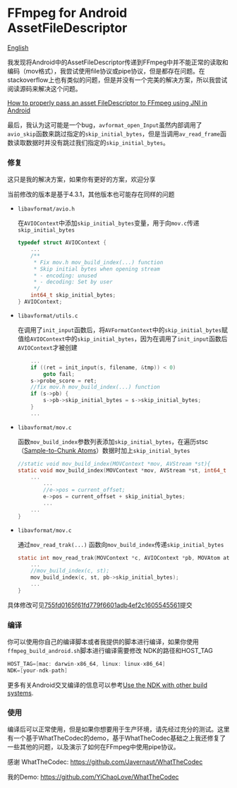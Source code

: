 # FFmpeg for Android AssetFileDescriptor

[English](README_EN.md)

我发现将Android中的AssetFileDescriptor传递到FFmpeg中并不能正常的读取和编码（mov格式），我尝试使用file协议或pipe协议，但是都存在问题。在stackoverflow上也有类似的问题，但是并没有一个完美的解决方案，所以我尝试阅读源码来解决这个问题。

[How to properly pass an asset FileDescriptor to FFmpeg using JNI in Android](https://stackoverflow.com/questions/24701029/how-to-properly-pass-an-asset-filedescriptor-to-ffmpeg-using-jni-in-android)

最后，我认为这可能是一个bug，`avformat_open_Input`虽然内部调用了`avio_skip`函数来跳过指定的`skip_initial_bytes`，但是当调用`av_read_frame`函数读取数据时并没有跳过我们指定的`skip_initial_bytes`。

### 修复

这只是我的解决方案，如果你有更好的方案，欢迎分享

当前修改的版本是基于4.3.1，其他版本也可能存在同样的问题

* `libavformat/avio.h`

  在`AVIOContext`中添加`skip_initial_bytes`变量，用于向`mov.c`传递`skip_initial_bytes`

  ```c
  typedef struct AVIOContext {
      ...
      /**
       * Fix mov.h mov_build_index(...) function
       * Skip initial bytes when opening stream
       * - encoding: unused
       * - decoding: Set by user
       */
      int64_t skip_initial_bytes;
  } AVIOContext;
  ```

* `libavformat/utils.c`

  在调用了`init_input`函数后，将`AVFormatContext`中的`skip_initial_bytes`赋值给`AVIOContext`中的`skip_initial_bytes`，因为在调用了`init_input`函数后`AVIOContext`才被创建

  ```c
      ...
      if ((ret = init_input(s, filename, &tmp)) < 0)
          goto fail;
      s->probe_score = ret;
      //fix mov.h mov_build_index(...) function
      if (s->pb) {
          s->pb->skip_initial_bytes = s->skip_initial_bytes;
      }
      ...
  ```

* `libavformat/mov.c`

  函数`mov_build_index`参数列表添加`skip_initial_bytes`，在遍历stsc（[Sample-to-Chunk Atoms](https://developer.apple.com/library/archive/documentation/QuickTime/QTFF/QTFFChap2/qtff2.html)）数据时加上`skip_initial_bytes`

  ```c
  //static void mov_build_index(MOVContext *mov, AVStream *st){
  static void mov_build_index(MOVContext *mov, AVStream *st, int64_t skip_initial_bytes){
      ...
          ...
          //e->pos = current_offset;
          e->pos = current_offset + skip_initial_bytes;
          ...
      ...
  }
  ```

* `libavformat/mov.c`

  通过`mov_read_trak(...)` 函数向`mov_build_index`传递`skip_initial_bytes`

  ```c
  static int mov_read_trak(MOVContext *c, AVIOContext *pb, MOVAtom atom) {
      ...
      //mov_build_index(c, st);
      mov_build_index(c, st, pb->skip_initial_bytes);
      ...
  }
  ```

具体修改可见[755fd0165f61fd779f6601adb4ef2c1605545561](https://github.com/YiChaoLove/FFmpegForAndroidAssetFileDescriptor/commit/755fd0165f61fd779f6601adb4ef2c1605545561)提交

### 编译

你可以使用你自己的编译脚本或者我提供的脚本进行编译，如果你使用`ffmpeg_build_android.sh`脚本进行编译需要修改 NDK的路径和HOST_TAG

```c
HOST_TAG=[mac: darwin-x86_64, linux: linux-x86_64]
NDK=[your-ndk-path]
```

更多有关Android交叉编译的信息可以参考[Use the NDK with other build systems](https://developer.android.com/ndk/guides/other_build_systems).

### 使用

编译后可以正常使用，但是如果你想要用于生产环境，请先经过充分的测试。这里有一个基于WhatTheCodec的demo，基于WhatTheCodec基础之上我还修复了一些其他的问题，以及演示了如何在FFmpeg中使用pipe协议。

感谢 WhatTheCodec: https://github.com/Javernaut/WhatTheCodec

我的Demo:  https://github.com/YiChaoLove/WhatTheCodec

